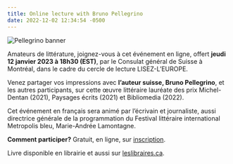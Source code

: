```yaml
---
title: Online lecture with Bruno Pellegrino
date: 2022-12-02 12:34:54 -0500
---
```


![Pellegrino banner][banner]

Amateurs de littérature, joignez-vous à cet événement en ligne, offert **jeudi
12 janvier 2023 à 18h30 (EST)**, par le Consulat général de Suisse à Montréal,
dans le cadre du cercle de lecture LISEZ-L’EUROPE.

Venez partager vos impressions avec **l’auteur suisse, Bruno Pellegrino**, et
les autres participants, sur cette œuvre littéraire lauréate des prix
Michel-Dentan (2021), Paysages écrits (2021) et Bibliomedia (2022).

Cet événement en français sera animé par l’écrivain et journaliste, aussi
directrice générale de la programmation du Festival littéraire international
Metropolis bleu, Marie-Andrée Lamontagne.

**Comment participer?** Gratuit, en ligne, sur [inscription].

Livre disponible en librairie et aussi sur [leslibraires.ca].

[banner]: <{% link assets/images/2022-12-02-bruno-pellegrino.jpg %}>
[inscription]: <https://www.goethe.de/ins/ca/fr/sta/mon/ver.cfm?event_id=24355918>
[leslibraires.ca]: <https://www.leslibraires.ca/livres/dans-la-ville-provisoire-bruno-pellegrino-9782889278763.html>
